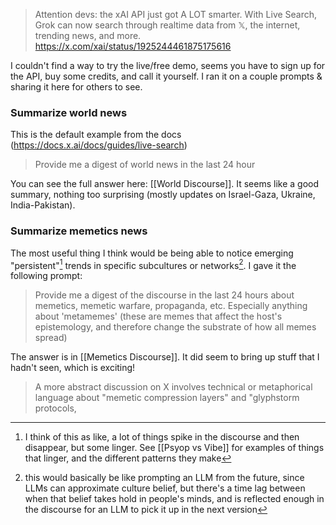 > Attention devs: the xAI API just got A LOT smarter. With Live Search, Grok can now search through realtime data from 𝕏, the internet, trending news, and more.
> https://x.com/xai/status/1925244461875175616

I couldn't find a way to try the live/free demo, seems you have to sign up for the API, buy some credits, and call it yourself. I ran it on a couple prompts & sharing it here for others to see.

### Summarize world news

This is the default example from the docs (https://docs.x.ai/docs/guides/live-search)

> Provide me a digest of world news in the last 24 hour

You can see the full answer here: [[World Discourse]]. It seems like a good summary, nothing too surprising (mostly updates on Israel-Gaza, Ukraine, India-Pakistan).

### Summarize memetics news

The most useful thing I think would be being able to notice emerging "persistent"[^2] trends in specific subcultures or networks[^1]. I gave it the following prompt:

> Provide me a digest of the discourse in the last 24 hours about memetics, memetic warfare, propaganda, etc. Especially anything about 'metamemes' (these are memes that affect the host's epistemology, and therefore change the substrate of how all memes spread)

The answer is in [[Memetics Discourse]]. It did seem to bring up stuff that I hadn't seen, which is exciting!

>  A more abstract discussion on X involves technical or metaphorical language about "memetic compression layers" and "glyphstorm protocols,


[^1]: this would basically be like prompting an LLM from the future, since LLMs can approximate culture belief, but there's a time lag between when that belief takes hold in people's minds, and is reflected enough in the discourse for an LLM to pick it up in the next version

[^2]: I think of this as like, a lot of things spike in the discourse and then disappear, but some linger. See [[Psyop vs Vibe]] for examples of things that linger, and the different patterns they make
